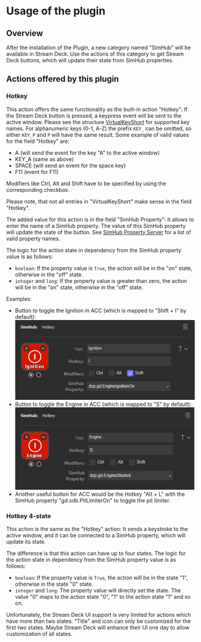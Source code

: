 # Usage of the plugin

## Overview

After the installation of the Plugin, a new category named "SimHub" will be available in Stream Deck. Use the actions of this category to get Stream Deck buttons, which will update their state from SimHub properties.


## Actions offered by this plugin

### Hotkey

This action offers the same functionality as the built-in action "Hotkey": If the Stream Deck button is pressed, a keypress event will be sent to the active window. Please see the structure [VirtualKeyShort](/PluginNative/Tools/Keyboard.cs) for supported key names. For alphanumeric keys (0-1, A-Z) the prefix `KEY_` can be omitted, so either `KEY_P` and `P` will have the same result. Some example of valid values for the field "Hotkey" are:

- A (will send the event for the key "A" to the active window)
- KEY_A (same as above)
- SPACE (will send an event for the space key)
- F11 (event for F11)

Modifiers like Ctrl, Alt and Shift have to be specified by using the corresponding checkbox.

Please note, that not all entries in "VirtualKeyShort" make sense in the field "Hotkey".

The added value for this action is in the field "SimHub Property": It allows to enter the name of a SimHub property. The value of this SimHub property will update the state of the button. See [SimHub Property Server](https://github.com/pre-martin/SimHubPropertyServer) for a list of valid property names.

The logic for the action state in dependency from the SimHub property value is as follows:

- `boolean`: If the property value is `True`, the action will be in the "on" state, otherwise in the "off" state.
- `integer` and `long`: If the property value is greater than zero, the action will be in the "on" state, otherwise in the "off" state.

Examples:

- Button to toggle the Ignition in ACC (which is mapped to "Shift + I" by default):
  ![Ignition](Example-Ignition.png)
- Button to toggle the Engine in ACC (which is mapped to "S" by default):
  ![Engine](Example-Engine.png)
- Another useful button for ACC would be the Hotkey "Alt + L" with the SimHub property "gd.sdb.PitLimiterOn" to toggle the pit limiter.

### Hotkey 4-state

This action is the same as the "Hotkey" action: It sends a keystroke to the active window, and it can be connected to a SimHub property, which will update its state.

The difference is that this action can have up to four states. The logic for the action state in dependency from the SimHub property value is as follows:

- `boolean`: If the property value is `True`, the action will be in the state "1", otherwise in the state "0" state.
- `integer` and `long`: The property value will directly set the state. The value "0" maps to the action state "0", "1" to the action state "1" and so on.

Unfortunately, the Stream Deck UI support is very limited for actions which have more than two states. "Title" and icon can only be customized for the first two states. Maybe Stream Deck will enhance their UI one day to allow customization of all states. 
